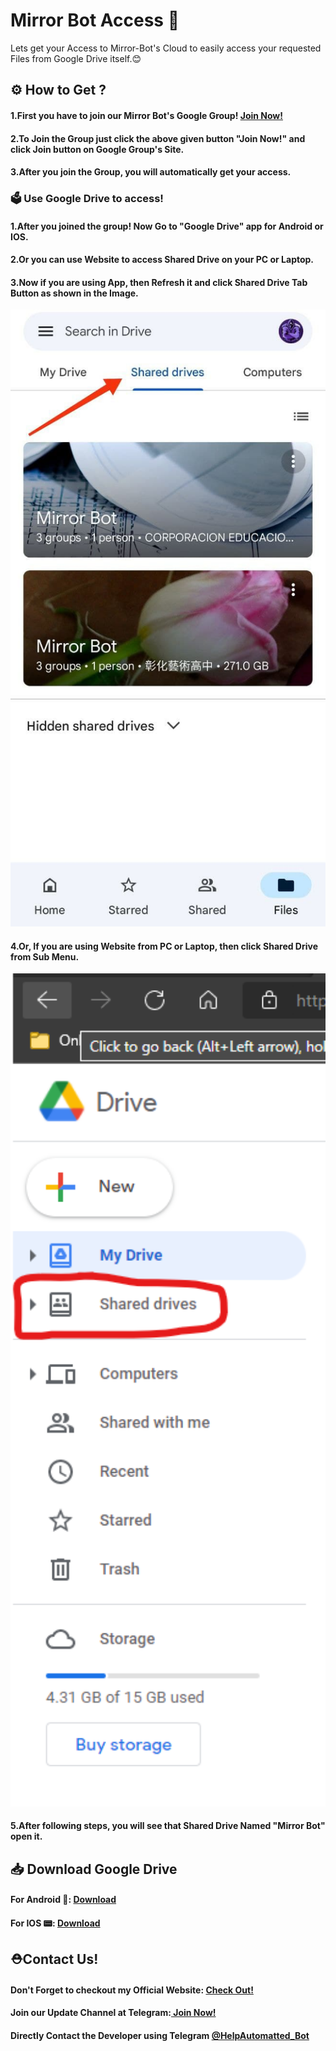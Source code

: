 # Mirror Bot Access 🔐
Lets get your Access to Mirror-Bot's Cloud to easily access your requested Files from Google Drive itself.😊
## ⚙️ How to Get ?
<h4><b> 1.First you have to join our Mirror Bot's Google Group! <a href=""> Join Now!</a></b></h4>
<h4><b> 2.To Join the Group just click the above given button "Join Now!" and click Join button on Google Group's Site.</b></h4>
<h4><b> 3.After you join the Group, you will automatically get your access.</b></h4>
<h3> 🗳️ Use Google Drive to access!</h3>
<h4><b> 1.After you joined the group! Now Go to "Google Drive" app for Android or IOS.</b></h4>
<h4><b> 2.Or you can use Website to access Shared Drive on your PC or Laptop.</b></h4>
<h4><b> 3.Now if you are using App, then Refresh it and click Shared Drive Tab Button as shown in the Image.</b></h4>
<img src="Img/4.jpg" alt="1" width="100%" height="30%"> <!---Img already exist that's why--->
<h4><b> 4.Or, If you are using Website from PC or Laptop, then click Shared Drive from Sub Menu.</b></h4>
<img src="Img/5.png" alt="2" width="100%" height="30%"> <!---Img already exist that's why--->
<h4><b> 5.After following steps, you will see that Shared Drive Named "Mirror Bot" open it.</b></h4>
<h2> 📥 Download Google Drive</h2>
<h4> <b>For Android 📱: <a href="https://play.google.com/store/apps/details?id=com.google.android.apps.docs" alt="Download-for-Android"> Download</a></b></h4>
<h4> <b>For IOS 📟: <a href="https://apps.apple.com/in/app/google-drive-online-backup/id507874739"> Download</a></b></h4>
<h2>⛑Contact Us!</h2>
<h4><b>Don't Forget to checkout my Official Website: <a href="https://www.caduceus.ml">Check Out!</a></b></h4>
<h4>Join our Update Channel at Telegram:<a href="https://telegram.me/TheCaduceusUPDATE"> Join Now!</a>
<h4>Directly Contact the Developer using Telegram <a href="https://telegram.me/HelpAutomatted_Bot">@HelpAutomatted_Bot</a></h4>
